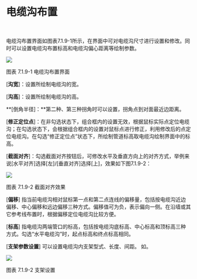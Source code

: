 # 电缆沟布置
<br/>

电缆沟布置界面如图表7.1.9-1所示，在界面中可对电缆沟尺寸进行设置和修改。同时可以设置电缆沟布置标高和电缆沟偏心距离等绘制参数。

![](file:///C:\Users\pkpm\AppData\Local\Temp\ksohtml5908\wps31.jpg)

图表 7.1.9-1 电缆沟布置界面

\[**沟宽**\]：设置所绘制电缆沟的宽。

\[**沟高**\]：设置所绘制电缆沟的高。

**\[倒角半径\]：**第二种、第三种拐角时可以设置，拐角点到对面最近边距离。

\[**修正定位点**\]：在非勾选状态下，组合框内的设置无效，根据鼠标实际点定位电缆沟；在勾选状态下，会根据组合框内的设置对鼠标点进行修正，利用修改后的点定位电缆沟。在勾选“修正定位点”状态下，所绘制管道标高取电缆沟绘制界面中的标高。

\[**截面对齐**\]：勾选截面对齐按钮后，可修改水平及垂直方向上的对齐方式，举例来说\[水平对齐\]选择\[左\]/\[垂直对齐\]选择\[上\]，效果如下图7.1.9-2：

![](file:///C:\Users\pkpm\AppData\Local\Temp\ksohtml5908\wps32.jpg)

图表 7.1.9-2 截面对齐效果

\[**偏移**\] 指当前电缆沟相对鼠标第一点和第二点连线的偏移量，包括按电缆沟近边偏移、中心偏移和远边偏移三种方式。偏移值可为负，表示偏向一侧。在沿墙或其它参考线布置时，根据偏移定位电缆沟比较方便。

\[**标高**\] 指电缆沟两端管口的标高，包括按电缆沟底标高、中心标高和顶标高三种方式。勾选“水平电缆沟”时，起点标高和终点标高相同。

\[**支架参数设置**\] 可以设置电缆沟内支架型式、长度、间距。 如。

![](file:///C:\Users\pkpm\AppData\Local\Temp\ksohtml5908\wps33.jpg)

图表 7.1.9-2 支架设置